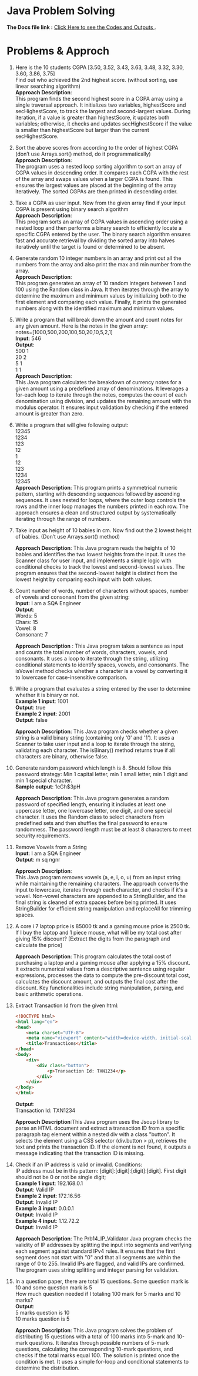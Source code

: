 # Java Problem Solving

**The Docs file link :** [Click Here to see the Codes and Outputs ](https://docs.google.com/document/d/11kvhSUzH5b6zhGIt-Tz9dUosLZkprcIg/edit?usp=sharing&ouid=105207321304680998857&rtpof=true&sd=true).

# Problems & Approch
1. Here is the 10 students CGPA [3.50, 3.52, 3.43, 3.63, 3.48, 3.32, 3.30, 3.60, 3.86, 3.75]  
   Find out who achieved the 2nd highest score. (without sorting, use linear searching algorithm)  
   **Approach Description**:  
   This program finds the second highest score in a CGPA array using a single traversal approach. It initializes two variables, highestScore and secHighestScore, to track the largest and second-largest values. During iteration, if a value is greater than highestScore, it updates both variables; otherwise, it checks and updates secHighestScore if the value is smaller than highestScore but larger than the current secHighestScore.

2. Sort the above scores from according to the order of highest CGPA (don’t use Arrays.sort() method, do it programmatically)  
   **Approach Description**:  
   The program uses a nested loop sorting algorithm to sort an array of CGPA values in descending order. It compares each CGPA with the rest of the array and swaps values when a larger CGPA is found. This ensures the largest values are placed at the beginning of the array iteratively. The sorted CGPAs are then printed in descending order.

3. Take a CGPA as user input. Now from the given array find if your input CGPA is present using binary search algorithm  
   **Approach Description**:  
   This program sorts an array of CGPA values in ascending order using a nested loop and then performs a binary search to efficiently locate a specific CGPA entered by the user. The binary search algorithm ensures fast and accurate retrieval by dividing the sorted array into halves iteratively until the target is found or determined to be absent.

4. Generate random 10 integer numbers in an array and print out all the numbers from the array and also print the max and min number from the array.  
   **Approach Description**:  
   This program generates an array of 10 random integers between 1 and 100 using the Random class in Java. It then iterates through the array to determine the maximum and minimum values by initializing both to the first element and comparing each value. Finally, it prints the generated numbers along with the identified maximum and minimum values.

5. Write a program that will break down the amount and count notes for any given amount. Here is the notes in the given array:  
   notes=[1000,500,200,100,50,20,10,5,2,1]  
   **Input**: 546  
   **Output**:  
   500 1  
   20 2  
   5 1  
   1 1  
    **Approach Description**:  
   This Java program calculates the breakdown of currency notes for a given amount using a predefined array of denominations. It leverages a for-each loop to iterate through the notes, computes the count of each denomination using division, and updates the remaining amount with the modulus operator. It ensures input validation by checking if the entered amount is greater than zero.

6. Write a program that will give following output:  
   12345  
   1234  
   123  
   12  
   1  
   12  
   123  
   1234  
   12345  
   **Approach Description**:
   This program prints a symmetrical numeric pattern, starting with descending sequences followed by ascending sequences. It uses nested for loops, where the outer loop controls the rows and 
   the inner loop manages the numbers printed in each row. The approach ensures a clean and structured output by systematically iterating through the range of numbers.

7. Take input as height of 10 babies in cm. Now find out the 2 lowest height of babies. (Don’t use Arrays.sort() method)
   
   **Approach Description**:
   This Java program reads the heights of 10 babies and identifies the two lowest heights from the input. It uses the Scanner class for user input, and implements a simple logic with 
   conditional checks to track the lowest and second-lowest values. The program ensures that the second-lowest height is distinct from the lowest height by comparing each input with both 
   values.

8. Count number of words, number of characters without spaces, number of vowels and consonant from the given string:  
   **Input**: I am a SQA Engineer  
   **Output**:  
   Words: 5  
   Chars: 15  
   Vowel: 8  
   Consonant: 7
   
   **Approach Description** : 
   This Java program takes a sentence as input and counts the total number of words, characters, vowels, and consonants. It uses a loop to iterate through the string, utilizing conditional statements to identify spaces, vowels, and consonants. The isVowel method checks whether a character is a vowel by converting it to lowercase for case-insensitive comparison.

9. Write a program that evaluates a string entered by the user to determine whether it is binary or not.  
   **Example 1 input**: 1001  
   **Output**: true  
   **Example 2 input**: 2001  
   **Output**: false
    
    **Approach Description**: 
   This Java program checks whether a given string is a valid binary string (containing only '0' and '1'). It uses a Scanner to take user input and a loop to iterate through the string, validating each character. The isBinary() method returns true if all characters are binary, otherwise false.

10. Generate random password which length is 8. Should follow this password strategy: Min 1 capital letter, min 1 small letter, min 1 digit and min 1 special character.  
    **Sample output**: 1eGh$3pH
    
    **Approach Description**:
    This Java program generates a random password of specified length, ensuring it includes at least one uppercase letter, one lowercase letter, one digit, and one special character. It uses the Random class to select characters from predefined sets and then shuffles the final password to ensure randomness. The password length must be at least 8 characters to meet security requirements.

11. Remove Vowels from a String  
    **Input**: I am a SQA Engineer  
    **Output**: m sq ngnr
    
    **Approach Description**:  
    This Java program removes vowels (a, e, i, o, u) from an input string while maintaining the remaining characters. The approach converts the input to lowercase, iterates through each character, and checks if it's a vowel. Non-vowel characters are appended to a StringBuilder, and the final string is cleaned of extra spaces before being printed. It uses StringBuilder for efficient string manipulation and replaceAll for trimming spaces.

12. A core i 7 laptop price is 85000 tk and a gaming mouse price is 2500 tk. If I buy the laptop and 1 piece mouse, what will be my total cost after giving 15% discount? [Extract the digits from the paragraph and calculate the price]

    **Approach Description**:
    This program calculates the total cost of purchasing a laptop and a gaming mouse after applying a 15% discount. It extracts numerical values from a descriptive sentence using regular expressions, processes the data to compute the pre-discount total cost, calculates the discount amount, and outputs the final cost after the discount. Key functionalities include string manipulation, parsing, and basic arithmetic operations.

13. Extract Transaction Id from the given html:  
    ```html
    <!DOCTYPE html>
    <html lang="en">
    <head>
        <meta charset="UTF-8">
        <meta name="viewport" content="width=device-width, initial-scale=1.0">
        <title>Transactions</title>
    </head>
    <body>
        <div>
            <div class="button">
                <p>Transaction Id: TXN1234</p>
            </div>
        </div>
    </body>
    </html>
    ```  
    **Output**:  
    Transaction Id: TXN1234
    
    **Approach Description**:This Java program uses the Jsoup library to parse an HTML document and extract a transaction ID from a specific paragraph tag element within a nested div with a class "button". It selects the element using a CSS selector (div.button > p), retrieves the text and prints the transaction ID. If the element is not found, it outputs a message indicating that the transaction ID is missing.

14. Check if an IP address is valid or invalid. Conditions:  
    IP address must be in this pattern: [digit]:[digit]:[digit]:[digit]. First digit should not be 0 or not be single digit;  
    **Example 1 input**: 192.168.0.1  
    **Output**: Valid IP  
    **Example 2 input**: 172.16.56  
    **Output**: Invalid IP  
    **Example 3 input**: 0.0.0.1  
    **Output**: Invalid IP  
    **Example 4 input**: 1.12.72.2  
    **Output**: Invalid IP
    
    **Approach Description**:
    The Prb14_IP_Validator Java program checks the validity of IP addresses by splitting the input into segments and verifying each segment against standard IPv4 rules. It ensures that the first segment does not start with "0" and that all segments are within the range of 0 to 255. Invalid IPs are flagged, and valid IPs are confirmed. The program uses string splitting and integer parsing for validation.

15. In a question paper, there are total 15 questions. Some question mark is 10 and some question mark is 5  
    How much question needed if I totaling 100 mark for 5 marks and 10 marks?  
    **Output**:  
    5 marks question is 10  
    10 marks question is 5
    
    **Approach Description**:
    This Java program solves the problem of distributing 15 questions with a total of 100 marks into 5-mark and 10-mark questions. It iterates through possible numbers of 5-mark questions, calculating the corresponding 10-mark questions, and checks if the total marks equal 100. The solution is printed once the condition is met. It uses a simple for-loop and conditional statements to determine the distribution.
